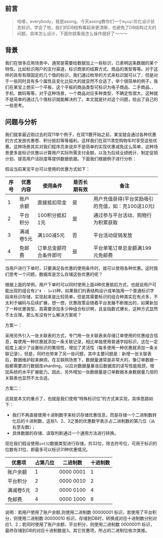 ## 前言

> 哈喽，everybody，我是asong。今天asong教你们一个`mysql`优化设计状态标识。学会了他，我们的DB结构看起来更清晰，也避免了DB结构过大的问题，具体怎么设计，下面你就看我怎么操作就好了～～～



## 背景

我们在很多应用场景中，通常是需要给数据加上一些标识，已表明这条数据的某个特性。比如标识用户的支付渠道，标识商家的结算方式、商品的类型等等。对于这样的具有有限固定的几个值的标识，我们通过枚举的方式来标识就可以了，但是对于一些同时具有多个属性且变化比较大的就显然不合适了，举个很简单的例子，我们在某宝上想买一个平板，这个平板的商品类型可标识为电子商品、二手商品、、手机、数码等等，对于这种场景，一个商品对应多种类型，不确定性很大，这种就不是简单的通过几个值标识就能解决的了。本文就是针对这个问题，给出了自己的一些思考。

### 

## 问题与分析

我们就拿最近刚过去的双11举个例子，在双11要开始之前，某宝就会通过各种优惠的方式发放优惠卷、积分抵扣等等福利，这样我们在双11清空购物车时享受这些优惠。这种场景其实对我们程序员来说并不是简单的实现优惠减免这么简单，这种场景更多是标识优惠以计算用户实际所需支付金额，以及为后续业绩统计、制定促销计划、提高用户活跃度等提供数据依据。下面我们根据例子进行分析：

假设当前某宝平台可以使用的优惠方式如下：

| 序号 | 优惠内容  | 使用条件               | 是否长期有效 | 备注                                              |
| ---- | --------- | ---------------------- | ------------ | ------------------------------------------------- |
| 1    | 账户余额  | 直接抵扣现金           | 是           | 用户充值获得(平台奖励吸引的充值，如：充100送10元) |
| 2    | 平台积分  | 100积分抵扣1元         | 是           | 通过参与平台活动、购物行为积累获取                |
| 3    | 满减卷5元 | 满100减5元             | 否           | 平台活动促销发放                                  |
| 4    | 免邮费    | 订单总金额符合条件即可 | 是           | 平台单笔订单总金额满199元免邮费                   |

当用户进行下单时，只要满足各优惠的使用条件时，就可以使用各种优惠。这时我们思考一个问题，数据库是怎么存储这些优惠的呢？

根据上面的举例，用户下单时可以同时使用上面4种优惠抵扣方式，也就说用户可能出现的组合有`2^4 - 1=15`种，如果我们的表结构设计成单独用一个普通标识字段来标识存储，实现起来是比较简单，但是其需要标识的组合种类实在有点多，不太利于编码与后续扩展，想一想，优惠政策会随着平台发展不断推出的，如果新加了一种优惠类型，其需要添加多少种组合标识啊，且呈指数式爆长，这种方式显然不太合理。那么有没有什么解决方案呢？

方案一：

采用另外引入一张关联表的方式，专门用一张关联表来存储订单使用的优惠组合信息，每使用一种优惠就添加一条关联记录，相比单独使用普通字段标识，这在一定程度上减少了设置标识的繁琐性，增加了灵活性（每多使用一种优惠就添加一条关联记录），但是，同时也带来了另一些问题，其中主要问题是：新增一张关联表后，数据维护起来麻烦。在互联网场景下，数据量通常是非常大的，像订单数据一般都需要进行数据库sharding，以应对数据量暴涨后数据库的读写性能瓶颈，增加系统的水平扩展能力。因此，另外增加一张数据量是订单数据本身数据量几倍的关联表也显然不太合适。

方案二：

这就是本文的重点了，也就是我们使用“特殊标识位”的方式来实现，具体思路如下：

- 我们不再直接使用十进制数字来标识存储优惠信息，而是存储一个二进制数转化后的十进制数，这些1、2、3之类的优惠数字表示占二进制数的第几位（从右至左数）；
- 具体数据的存储、读取判断通过一个通用方法进行转换。

现在我们假设使用`int32`数据类型进行存储，共32位，除去符号位，可用于标识的位数有31位，即最多可以标识31种优惠情况。

| 优惠项    | 占第几位 | 二进制数  | 十进制数 |
| --------- | -------- | --------- | -------- |
| 账户余额  | 1        | 0000 0001 | 1        |
| 平台积分  | 2        | 0000 0010 | 2        |
| 满减卷5元 | 3        | 0000 0100 | 4        |
| 免邮费    | 4        | 0000 1000 | 8        |

说明：若用户使用了账户余额,则使用二进制数 00000001 标识，若使用了平台积分，则使用二进制数 00000010 标识，存储到DB时，转换成对应十进制数分别对应1、2；若同时使用了账户余额、平台积分，则使用二进制数 00000011 标识，最终存储到DB的对应十进制数是3。其它优惠项，所占的二进制位依次类推。



